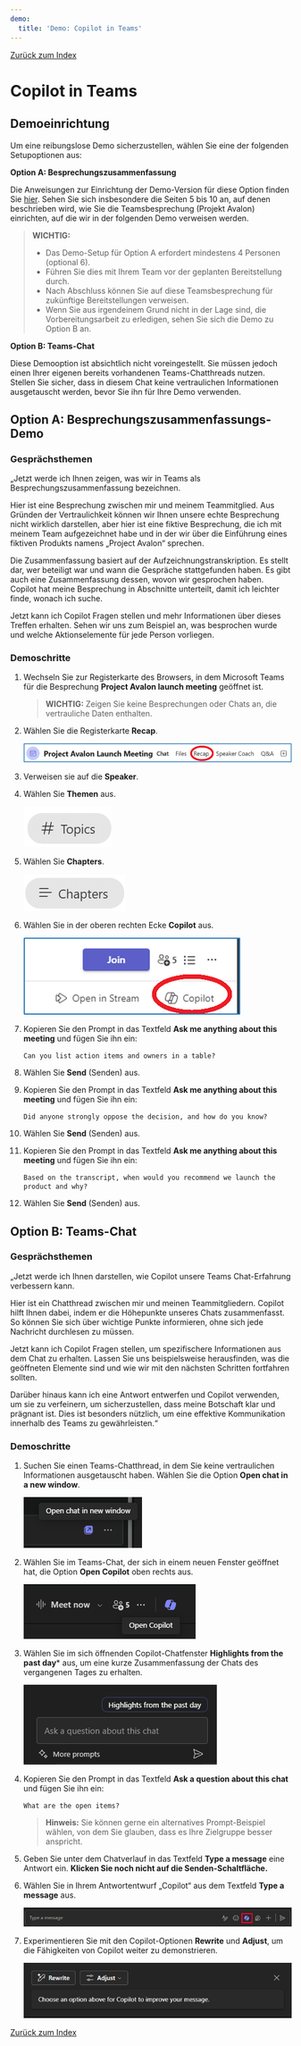 ```yaml
---
demo:
  title: 'Demo: Copilot in Teams'
---
```


[Zurück zum Index](https://microsoftlearning.github.io/MS-4012-Microsoft-Copilot-Web-Based-Interactive-Experience-for-Executives/)

# Copilot in Teams

## Demoeinrichtung

Um eine reibungslose Demo sicherzustellen, wählen Sie eine der folgenden Setupoptionen aus:

**Option A: Besprechungszusammenfassung**

Die Anweisungen zur Einrichtung der Demo-Version für diese Option finden Sie [hier](https://microsoft.seismic.com/Link/Content/DCFPQWmT2DMXC8WJjgjP4H44GWXG). Sehen Sie sich insbesondere die Seiten 5 bis 10 an, auf denen beschrieben wird, wie Sie die Teamsbesprechung (Projekt Avalon) einrichten, auf die wir in der folgenden Demo verweisen werden.

> **WICHTIG:**
> - Das Demo-Setup für Option A erfordert mindestens 4 Personen (optional 6).
> - Führen Sie dies mit Ihrem Team vor der geplanten Bereitstellung durch.
> - Nach Abschluss können Sie auf diese Teamsbesprechung für zukünftige Bereitstellungen verweisen.
> - Wenn Sie aus irgendeinem Grund nicht in der Lage sind, die Vorbereitungsarbeit zu erledigen, sehen Sie sich die Demo zu Option B an.

**Option B: Teams-Chat**

Diese Demooption ist absichtlich nicht voreingestellt. Sie müssen jedoch einen Ihrer eigenen bereits vorhandenen Teams-Chatthreads nutzen. Stellen Sie sicher, dass in diesem Chat keine vertraulichen Informationen ausgetauscht werden, bevor Sie ihn für Ihre Demo verwenden.


## Option A: Besprechungszusammenfassungs-Demo

### Gesprächsthemen

„Jetzt werde ich Ihnen zeigen, was wir in Teams als Besprechungszusammenfassung bezeichnen.

Hier ist eine Besprechung zwischen mir und meinem Teammitglied. Aus Gründen der Vertraulichkeit können wir Ihnen unsere echte Besprechung nicht wirklich darstellen, aber hier ist eine fiktive Besprechung, die ich mit meinem Team aufgezeichnet habe und in der wir über die Einführung eines fiktiven Produkts namens „Project Avalon“ sprechen.

Die Zusammenfassung basiert auf der Aufzeichnungstranskription. Es stellt dar, wer beteiligt war und wann die Gespräche stattgefunden haben. Es gibt auch eine Zusammenfassung dessen, wovon wir gesprochen haben. Copilot hat meine Besprechung in Abschnitte unterteilt, damit ich leichter finde, wonach ich suche.

Jetzt kann ich Copilot Fragen stellen und mehr Informationen über dieses Treffen erhalten. Sehen wir uns zum Beispiel an, was besprochen wurde und welche Aktionselemente für jede Person vorliegen.

### Demoschritte

1. Wechseln Sie zur Registerkarte des Browsers, in dem Microsoft Teams für die Besprechung **Project Avalon launch meeting** geöffnet ist.

    > **WICHTIG:**  Zeigen Sie keine Besprechungen oder Chats an, die vertrauliche Daten enthalten.

1. Wählen Sie die Registerkarte **Recap**.

    ![Screenshot der Zusammenfassung in Copilot in Teams.](../Demos/Media/teams_recap.png)

1. Verweisen sie auf die **Speaker**.
1. Wählen Sie **Themen** aus.

    ![Screenshot mit Themen in Copilot in Teams.](../Demos/Media/teams_topics.png)

1. Wählen Sie **Chapters**.

    ![Screenshot mit Kapiteln in Copilot in Teams.](../Demos/Media/teams_chapters.png)

1. Wählen Sie in der oberen rechten Ecke **Copilot** aus.

    ![Screenshot der Copilot-Option in Copilot in Teams.](../Demos/Media/teams_copilot.png)

1. Kopieren Sie den Prompt in das Textfeld **Ask me anything about this meeting** und fügen Sie ihn ein:

    ```text
    Can you list action items and owners in a table?
    ```

1. Wählen Sie **Send** (Senden) aus.
1. Kopieren Sie den Prompt in das Textfeld **Ask me anything about this meeting** und fügen Sie ihn ein: 

    ```text
    Did anyone strongly oppose the decision, and how do you know?
    ```
    
1. Wählen Sie **Send** (Senden) aus.
1. Kopieren Sie den Prompt in das Textfeld **Ask me anything about this meeting** und fügen Sie ihn ein:

    ```text
    Based on the transcript, when would you recommend we launch the product and why?
    ```

1. Wählen Sie **Send** (Senden) aus.

## Option B: Teams-Chat

### Gesprächsthemen

„Jetzt werde ich Ihnen darstellen, wie Copilot unsere Teams Chat-Erfahrung verbessern kann.

Hier ist ein Chatthread zwischen mir und meinen Teammitgliedern. Copilot hilft Ihnen dabei, indem er die Höhepunkte unseres Chats zusammenfasst. So können Sie sich über wichtige Punkte informieren, ohne sich jede Nachricht durchlesen zu müssen.

Jetzt kann ich Copilot Fragen stellen, um spezifischere Informationen aus dem Chat zu erhalten. Lassen Sie uns beispielsweise herausfinden, was die geöffneten Elemente sind und wie wir mit den nächsten Schritten fortfahren sollten.

Darüber hinaus kann ich eine Antwort entwerfen und Copilot verwenden, um sie zu verfeinern, um sicherzustellen, dass meine Botschaft klar und prägnant ist. Dies ist besonders nützlich, um eine effektive Kommunikation innerhalb des Teams zu gewährleisten.“

### Demoschritte

1. Suchen Sie einen Teams-Chatthread, in dem Sie keine vertraulichen Informationen ausgetauscht haben. Wählen Sie die Option **Open chat in a new window**.

    ![Screenshot, der die Option zum Öffnen des Chats in einem neuen Fenster zeigt.](../Demos/Media/teams_open_chat_window.png)

1. Wählen Sie im Teams-Chat, der sich in einem neuen Fenster geöffnet hat, die Option **Open Copilot** oben rechts aus.

    ![Screenshot, der „Open Copilot“ im Teams-Chat zeigt.](../Demos/Media/teams_open_copilot.png)

1. Wählen Sie im sich öffnenden Copilot-Chatfenster **Highlights from the past day*** aus, um eine kurze Zusammenfassung der Chats des vergangenen Tages zu erhalten.

    ![Screenshot, der „Open Copilot“ im Teams-Chat zeigt.](../Demos/Media/teams_highlights.png)

1. Kopieren Sie den Prompt in das Textfeld **Ask a question about this chat** und fügen Sie ihn ein: 

    ```text
    What are the open items?
    ```
    > **Hinweis:** Sie können gerne ein alternatives Prompt-Beispiel wählen, von dem Sie glauben, dass es Ihre Zielgruppe besser anspricht.   

1. Geben Sie unter dem Chatverlauf in das Textfeld **Type a message** eine Antwort ein. **Klicken Sie noch nicht auf die Senden-Schaltfläche.**

1. Wählen Sie in Ihrem Antwortentwurf „Copilot“ aus dem Textfeld **Type a message** aus.

    ![Screenshot, der „Open Copilot“ im Teams-Chatthread zeigt.](../Demos/Media/teams_open_copilot_chat.png)   

1. Experimentieren Sie mit den Copilot-Optionen **Rewrite** und **Adjust**, um die Fähigkeiten von Copilot weiter zu demonstrieren.

    ![Screenshot, der das Umschreiben und Anpassen in Teams Copilot darstellt.](../Demos/Media/teams_rewrite_adjust.png)     

[Zurück zum Index](https://microsoftlearning.github.io/MS-4012-Microsoft-Copilot-Web-Based-Interactive-Experience-for-Executives/)
